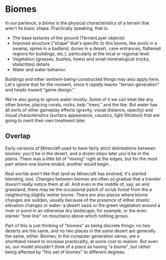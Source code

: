 # Biomes

In our parlance, a *biome* is the physical characteristics of a terrain that aren't its basic shape.   Practically speaking, that is:

- The base textures of the ground (TerrainLayer objects)
- Imposed structure ("shape" that's specific to this biome, like pools in a swamp, spires in a badland, dunes in a desert, cave entrances, flattened regions for buildings, etc.), particularly at the local or regional level.
- Vegetation (grasses, bushes, trees) and small mineralogical (rocks, stalactites) details
- Water and water behavior.

Buildings and other sentient-being-constructed things may also apply here.   Let's ignore that for the moment, since it rapidly leaves "terrain generation" and heads toward "game design."

We're also going to ignore water-mostly.   Some of it we can treat like any other biome, placing corals, rocks, kelp "trees," and the like.   But water has all sorts of other gameplay effects (gravity, visual distance, opacity) and visual characteristics (surface appearance, caustics, light filtration) that are going to merit their own treatment later.

## Overlap

Early versions of Minecraft used to have fairly strict delineations between biomes:  you'd be in the desert, and a dozen steps later you'd be in the plains.  There was a little bit of "mixing" right at the edges, but for the most part where one biome ended, another would begin.

Real worlds aren't like that (and as Minecraft has evolved, it's started blending, too).  Changes between biomes are often so gradual that a traveler doesn't really notice them at all.  And even in the middle of, say, an arid grassland, there may be the occasional patch of scrub forest from the a neighboring slightly wetter biome.   There are also places where biome changes _are_ sudden, usually because of the presence of either drastic elevation changes or water:  a desert oasis or the green vegetation around a river or pond in an otherwise dry landscape, for example, or the even starker "tree line" on mountains above which nothing grows.

Part of this is just thinking of "biomes" as being discrete things: no two deserts are the same, and no two places in the _same_ desert are generally the same, either.   Biomes, in the computer generation sense, are a shorthand meant to increase practicality, at some cost to realism.   But even so, our model shouldn't think of a place as having "a biome", but rather being affected by "this set of biomes" to different degrees.